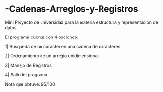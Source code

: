 # -Cadenas-Arreglos-y-Registros
Mini Proyecto de universidad para la materia estructura y representación de datos

El programa cuenta con 4 opciones:  

1| Busqueda de un caracter en una cadena de caracteres

2| Ordenamiento de un arreglo unidimensional  

3| Manejo de Registros  

4| Salir del programa  


Nota que obtuve: 95/100
        
